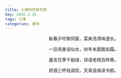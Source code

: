 ```yaml
---
title: 七律同学新年聚
key: 2016.2.15
tags: 七律
categories: 律诗
---
```


<p align="center">新春沪市聚同窗，菜爽汤清味道长。
</p>
<p align="center">一旦闲身话似水，卅年未面鬓如霜。
</p>
<p align="center">羞言花季千般绿，诨语老枝百样黄。
</p>
<p align="center">把酒三杯戏调侃，天真佳缘读书郎。
</p>
